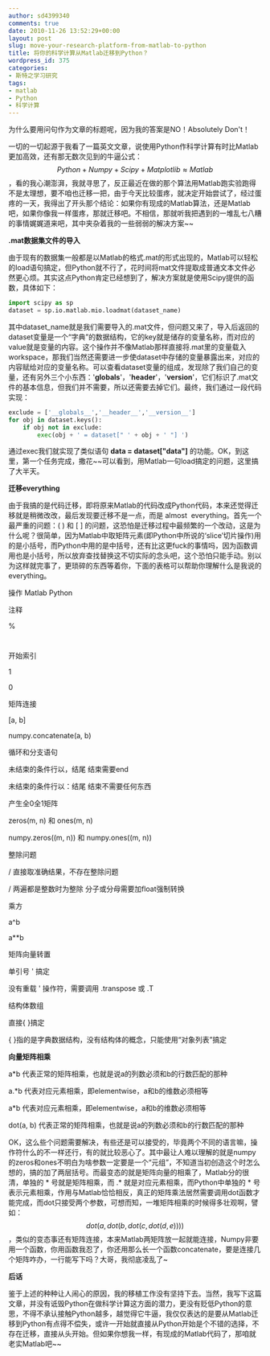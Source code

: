 ```yaml
---
author: sd4399340
comments: true
date: 2010-11-26 13:52:29+00:00
layout: post
slug: move-your-research-platform-from-matlab-to-python
title: 将你的科学计算从Matlab迁移到Python？
wordpress_id: 375
categories:
- 斯特之学习研究
tags:
- matlab
- Python
- 科学计算
---
```


为什么要用问句作为文章的标题呢，因为我的答案是NO！Absolutely Don't！

一切的一切起源于我看了一篇英文文章，说使用Python作科学计算有时比Matlab更加高效，还有那无数次见到的牛逼公式：$$Python+Numpy+Scipy+Matplotlib\approx Matlab$$，看的我心潮澎湃，我就寻思了，反正最近在做的那个算法用Matlab跑实验跑得不是太理想，要不咱也迁移一把，由于今天比较蛋疼，就决定开始尝试了，经过蛋疼的一天，我得出了开头那个结论：如果你有现成的Matlab算法，还是Matlab吧，如果你像我一样蛋疼，那就迁移吧。不相信，那就听我把遇到的一堆乱七八糟的事情娓娓道来吧，其中夹杂着我的一些弱弱的解决方案~~

**.mat数据集文件的导入**

由于现有的数据集一般都是以Matlab的格式.mat的形式出现的，Matlab可以轻松的load语句搞定，但Python就不行了，花时间将mat文件提取成普通文本文件必然更心烦。其实这点Python肯定已经想到了，解决方案就是使用Scipy提供的函数，具体如下：

```python
import scipy as sp
dataset = sp.io.matlab.mio.loadmat(dataset_name)
```


其中dataset_name就是我们需要导入的.mat文件，但问题又来了，导入后返回的dataset变量是一个“字典”的数据结构，它的key就是储存的变量名称，而对应的value就是变量的内容。这个操作并不像Matlab那样直接将.mat里的变量载入workspace，那我们当然还需要进一步使dataset中存储的变量暴露出来，对应的内容赋给对应的变量名称。可以查看dataset变量的组成，发现除了我们自己的变量，还有另外三个小东西：'__globals__'，'__header__'，'__version__'，它们标识了.mat文件的基本信息，但我们并不需要，所以还需要去掉它们。最终，我们通过一段代码实现：

```python
exclude = ['__globals__','__header__','__version__']
for obj in dataset.keys():
    if obj not in exclude:
        exec(obj + ' = dataset[" ' + obj + ' "] ')
```


通过exec我们就实现了类似语句 **data = dataset["data"]** 的功能。OK，到这里，第一个任务完成，撒花~~可以看到，用Matlab一句load搞定的问题，这里搞了大半天。

<!-- more -->

**迁移everything**

由于我搞的是代码迁移，即将原来Matlab的代码改成Python代码，本来还觉得迁移就是稍微改改，最后发现要迁移不是一点，而是 almost  everything。首先一个最严重的问题：( ) 和 [ ] 的问题，这恐怕是迁移过程中最频繁的一个改动，这是为什么呢？很简单，因为Matlab中取矩阵元素(即Python中所说的‘slice’切片操作)用的是小括号，而Python中用的是中括号，还有比这更fuck的事情吗，因为函数调用也是小括号，所以放弃查找替换这不切实际的念头吧，这个恐怕只能手动。别以为这样就完事了，更琐碎的东西等着你，下面的表格可以帮助你理解什么是我说的everything。







操作
Matlab
Python





注释


%


#






开始索引


1


0






矩阵连接


[a, b]


numpy.concatenate(a, b)






循环和分支语句


未结束的条件行以，结尾
结束需要end


未结束的条件行以：结尾
结束不需要任何东西






产生全0全1矩阵


zeros(m, n) 和 ones(m, n)


numpy.zeros((m, n)) 和 numpy.ones((m, n))






整除问题


/ 直接取准确结果，不存在整除问题


/ 两遍都是整数时为整除
分子或分母需要加float强制转换






乘方


a^b


a**b






矩阵向量转置


单引号 ' 搞定


没有重载 ' 操作符，需要调用 .transpose 或 .T






结构体数组


直接{ }搞定


{ }指的是字典数据结构，没有结构体的概念，只能使用“对象列表”搞定






**向量矩阵相乘**


a*b 代表正常的矩阵相乘，也就是说a的列数必须和b的行数匹配的那种

a.*b 代表对应元素相乘，即elementwise，a和b的维数必须相等


a*b 代表对应元素相乘，即elementwise，a和b的维数必须相等

dot(a, b) 代表正常的矩阵相乘，也就是说a的列数必须和b的行数匹配的那种




OK，这么些个问题需要解决，有些还是可以接受的，毕竟两个不同的语言嘛，操作符什么的不一样还行，有的就比较恶心了。其中最让人难以理解的就是numpy的zeros和ones不明白为啥参数一定要是一个“元组”，不知道当初创造这个时怎么想的，搞的加了两层括号。而最变态的就是矩阵向量的相乘了，Matlab分的很清，单独的 * 号就是矩阵相乘，而 .* 就是对应元素相乘，而Python中单独的 * 号表示元素相乘，作用与Matlab恰恰相反，真正的矩阵乘法居然需要调用dot函数才能完成，而dot只接受两个参数，可想而知，一堆矩阵相乘的时候得多壮观啊，譬如：$$dot(a, dot(b, dot(c, dot(d, e) ) ) )$$ ，类似的变态事还有矩阵连接，本来Matlab两矩阵放一起就能连接，Numpy非要用一个函数，你用函数我忍了，你还用那么长一个函数concatenate，要是连接几个矩阵咋办，一行能写下吗？大哥，我彻底凌乱了~

**后话**

鉴于上述的种种让人闹心的原因，我的移植工作没有坚持下去。当然，我写下这篇文章，并没有诋毁Python在做科学计算这方面的潜力，更没有贬低Python的意思，不得不承认接触Python越多，越觉得它牛逼，我仅仅表达的是要从Matlab迁移到Python有点得不偿失，或许一开始就直接从Python开始是个不错的选择，不存在迁移，直接从头开始。但如果你想我一样，有现成的Matlab代码了，那咱就老实Matlab吧~~
